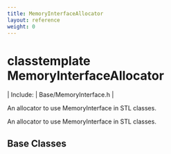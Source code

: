 ```yaml
---
title: MemoryInterfaceAllocator
layout: reference
weight: 0
---
```

classtemplate MemoryInterfaceAllocator
===

| Include: | Base/MemoryInterface.h |

An allocator to use MemoryInterface in STL classes.
  

[]()


An allocator to use MemoryInterface in STL classes.
  


Base Classes
---
[]()
